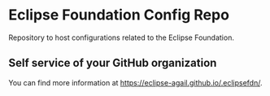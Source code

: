 # Eclipse Foundation Config Repo

Repository to host configurations related to the Eclipse Foundation.

## Self service of your GitHub organization

You can find more information at <https://eclipse-agail.github.io/.eclipsefdn/>.
